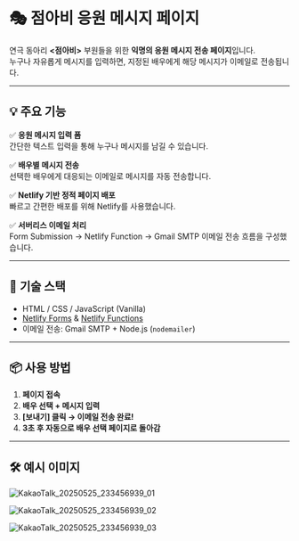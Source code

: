 # 🎭 점아비 응원 메시지 페이지

연극 동아리 **<점아비>** 부원들을 위한 **익명의 응원 메시지 전송 페이지**입니다.  
누구나 자유롭게 메시지를 입력하면, 지정된 배우에게 해당 메시지가 이메일로 전송됩니다.

---

## 💡 주요 기능

✅ **응원 메시지 입력 폼**  
간단한 텍스트 입력을 통해 누구나 메시지를 남길 수 있습니다.

✅ **배우별 메시지 전송**  
선택한 배우에게 대응되는 이메일로 메시지를 자동 전송합니다.

✅ **Netlify 기반 정적 페이지 배포**  
빠르고 간편한 배포를 위해 Netlify를 사용했습니다.

✅ **서버리스 이메일 처리**  
Form Submission → Netlify Function → Gmail SMTP 이메일 전송 흐름을 구성했습니다.

---

## 🚀 기술 스택

- HTML / CSS / JavaScript (Vanilla)
- [Netlify Forms](https://docs.netlify.com/forms/setup/) & [Netlify Functions](https://docs.netlify.com/functions/overview/)
- 이메일 전송: Gmail SMTP + Node.js (`nodemailer`)

---

## 📦 사용 방법

1. **페이지 접속**
2. **배우 선택 + 메시지 입력**
3. **[보내기] 클릭 → 이메일 전송 완료!**
4. **3초 후 자동으로 배우 선택 페이지로 돌아감**

---

## 🛠️ 예시 이미지

![KakaoTalk_20250525_233456939_01](https://github.com/user-attachments/assets/8430e064-9424-4d28-8829-9f731dea73c7)

![KakaoTalk_20250525_233456939_02](https://github.com/user-attachments/assets/cc212a5c-5110-4ee1-abbd-b5d7dfad3fa9)

![KakaoTalk_20250525_233456939_03](https://github.com/user-attachments/assets/981e6383-f9f9-4437-9a96-2a3341a3ae08)
